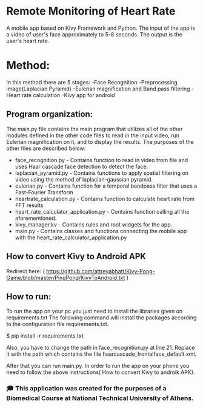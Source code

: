 # Remote Monitoring of Heart Rate
A mobile app based on Kivy Framework and Python.
The input of the app is a video of user's face approximately to 5-8 seconds.
The output is the user's heart rate.

# Method:
In this method there are 5 stages:
-Face Recognition
-Preprocessing image(Laplacian Pyramid)
-Eulerian magnification and Band pass filtering
-Heart rate calculation
-Kivy app for android

## Program organization:
The main.py file contains the main program that utilizes all of the other modules defined in the other code files
to read in the input video, run Eulerian magnification on it, and to display the results. The purposes of the other
files are described below:
- face_recognition.py - Contains function to read in video from file and uses Haar cascade face detection to detect the face.
- laplacian_pyramid.py - Contains functions to apply spatial filtering on video using the method of laplacian-gaussian pyramid.
- eulerian.py - Contains function for a temporal bandpass filter that uses a Fast-Fourier Transform
- heartrate_calculation.py - Contains function to calculate heart rate from FFT results
- heart_rate_calculator_application.py - Contains function calling all the aforementioned.
- kivy_manager.kv - Contains rules and root widgets for the app.
- main.py - Contains classes and functions connecting the mobile app with the heart_rate_calculator_application.py

## How to convert Kivy to Android APK
Redirect here: ( https://github.com/attreyabhatt/Kivy-Pong-Game/blob/master/PingPong/KivyToAndroid.txt )


## How to run:
To run the app on your pc you just need to install the libraries given on requirements.txt 
The following command will install the packages according to the configuration file requirements.txt.

$ pip install -r requirements.txt

Also, you have to change the path in face_recognition.py at line 21. Replace it with the path which contains the file haarcascade_frontalface_default.xml.

After that you can run main.py.
In order to run the app on your phone you need to follow the above instructions( How to convert Kivy to androik APK).

### 🎓 This application was created for the purposes of a Biomedical Course at National Technical University of Athens.
